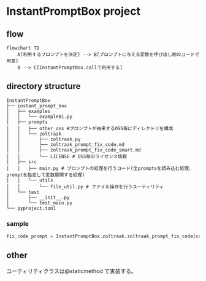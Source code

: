 # InstantPromptBox project

## flow

```mermaid
flowchart TD
    A[利用するプロンプトを決定] --> B[プロンプトに与える変数を呼び出し側のコードで用意]
    B --> C[InstantPromptBox.callで利用する]
```

## directory structure

```
InstantPromptBox
├── instant_prompt_box
│   ├── examples
│   │   └── example01.py
│   ├── prompts
│   │   ├── other_oss #プロンプトが由来するOSS毎にディレクトリを構成
│   │   └── zoltraak
│   │       ├── zoltraak.py
│   │       ├── zoltraak_prompt_fix_code.md
│   │       ├── zoltraak_prompt_fix_code_smart.md
│   │       └── LICENSE # OSS毎のライセンス情報
│   ├── src
│   │   ├── main.py # プロンプトの処理を行うコード(全promptsを読み込む処理、promptを指定して変数展開する処理)
│   │   └── utils
│   │       └── file_util.py # ファイル操作を行うユーティリティ
│   └── test
│       ├── __init__.py
│       └── test_main.py
└── pyproject.toml
```

### sample

```python
fix_code_prompt = InstantPromptBox.zoltraak.zoltraak_prompt_fix_code(code=code, error_message=error_message)
```

## other

ユーティリティクラスは@staticmethod で実装する。
